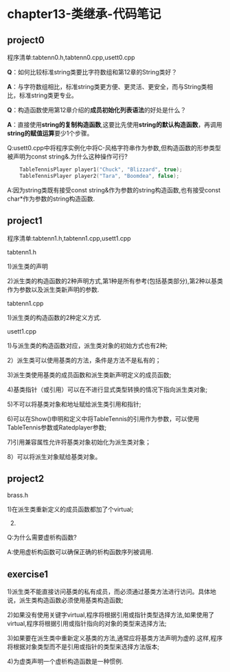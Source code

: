 # chapter13-类继承-代码笔记

## project0

程序清单:tabtenn0.h,tabtenn0.cpp,usett0.cpp

**Q**：如何比较标准string类要比字符数组和第12章的String类好？

**A**：与字符数组相比，标准string类更方便、更灵活、更安全，而与String类相比，标准string类更专业。

**Q**：构造函数使用第12章介绍的**成员初始化列表语法**的好处是什么？

**A**：直接使用**string的复制构造函数**,这要比先使用**string的默认构造函数**，再调用**string的赋值运算**要少1个步骤。

Q:usett0.cpp中将程序实例化中将C-风格字符串作为参数,但构造函数的形参类型被声明为const string&.为什么这种操作可行?

```c++
    TableTennisPlayer player1("Chuck", "Blizzard", true);
    TableTennisPlayer player2("Tara", "Boomdea", false);
```

A:因为string类既有接受const string&作为参数的string构造函数,也有接受const char*作为参数的string构造函数.

## project1

程序清单:tabtenn1.h,tabtenn1.cpp,usett1.cpp

tabtenn1.h

1)派生类的声明

2)派生类的构造函数的2种声明方式,第1种是所有参考(包括基类部分),第2种以基类作为参数以及派生类新声明的参数.

tabtenn1.cpp

1)派生类的构造函数的2种定义方式.

usett1.cpp

1)与派生类的构造函数对应，派生类对象的初始方式也有2种;

2）派生类可以使用基类的方法，条件是方法不是私有的；

3)派生类使用基类的成员函数和派生类新声明定义的成员函数;

4)基类指针（或引用）可以在不进行显式类型转换的情况下指向派生类对象;

5)不可以将基类对象和地址赋给派生类引用和指针;

6)可以在Show()申明和定义中将TableTennis的引用作为参数，可以使用TableTennis参数或Ratedplayer参数;

7)引用兼容属性允许将基类对象初始化为派生类对象；

8）可以将派生对象赋给基类对象。

## project2

brass.h

1)在派生类重新定义的成员函数都加了个virtual;

2)

Q:为什么需要虚析构函数?

A:使用虚析构函数可以确保正确的析构函数序列被调用.

## exercise1

1)派生类不能直接访问基类的私有成员，而必须通过基类方法进行访问。具体地说，派生类构造函数必须使用基类构造函数;

2)如果没有使用关键字virtual,程序将根据引用或指针类型选择方法,如果使用了virtual,程序将根据引用或指针指向的对象的类型来选择方法;

3)如果要在派生类中重新定义基类的方法,通常应将基类方法声明为虚的.这样,程序将根据对象类型而不是引用或指针的类型来选择方法版本;

4)为虚类声明一个虚析构造函数是一种惯例.